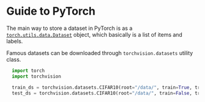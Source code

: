 # Guide to PyTorch

The main way to store a dataset in PyTorch is as a [`torch.utils.data.Dataset`](https://pytorch.org/docs/stable/data.html#module-torch.utils.data) object, which basically is a list of items and labels.

Famous datasets can be downloaded through `torchvision.datasets` utility class.

```python
  import torch
  import torchvision

  train_ds = torchvision.datasets.CIFAR10(root="/data/", train=True, transform=transforms.ToTensor(), download=True)
  test_ds = torchvision.datasets.CIFAR10(root="/data/", train=False, transform=transforms.ToTensor(), download=True)
```
